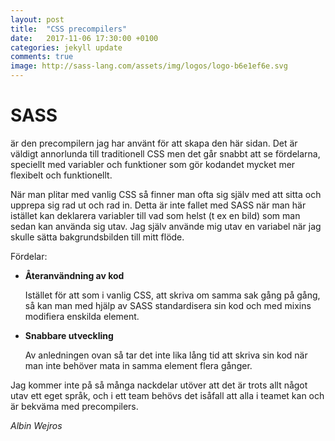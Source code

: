 ```yaml
---
layout: post
title:  "CSS precompilers"
date:   2017-11-06 17:30:00 +0100
categories: jekyll update
comments: true
image: http://sass-lang.com/assets/img/logos/logo-b6e1ef6e.svg
---
```


# SASS

är den precompilern jag har använt för att skapa den här sidan. Det är väldigt annorlunda till traditionell CSS
men det går snabbt att se fördelarna, speciellt med variabler och funktioner som gör kodandet mycket mer flexibelt
och funktionellt.

När man plitar med vanlig CSS så finner man ofta sig själv med att sitta och upprepa sig rad ut och rad in. Detta är
inte fallet med SASS när man här istället kan deklarera variabler till vad som helst (t ex en bild) som man sedan
kan använda sig utav. Jag själv använde mig utav en variabel när jag skulle sätta bakgrundsbilden till mitt flöde.

Fördelar:
* **Återanvändning av kod**
  
  Istället för att som i vanlig CSS, att skriva om samma sak gång på gång, så kan man med hjälp av SASS standardisera
  sin kod och med mixins modifiera enskilda element.
* **Snabbare utveckling**
  
  Av anledningen ovan så tar det inte lika lång tid att skriva sin kod när man inte behöver mata in samma element
  flera gånger.

Jag kommer inte på så många nackdelar utöver
att det är trots allt något utav ett eget språk, och i ett team behövs det isåfall att alla i teamet kan och är
bekväma med precompilers.

_Albin Wejros_